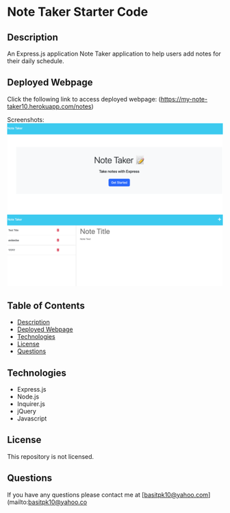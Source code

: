 # Note Taker Starter Code

## Description
An Express.js application Note Taker application to help users add notes for their daily schedule.

## Deployed Webpage
Click the following link to access deployed webpage: (https://my-note-taker10.herokuapp.com/notes)

Screenshots: 
![Screenshot](./images/Note%20Taker%201.PNG)
![Screenshot](./images/Note%20Taker%202.PNG)


## Table of Contents
* [Description](#description)
* [Deployed Webpage](#deployed)
* [Technologies](#technologies)
* [License](#license)
* [Questions](#questions)

## Technologies
* Express.js
* Node.js
* Inquirer.js
* jQuery
* Javascript

## License
This repository is not licensed.

## Questions
If you have any questions please contact me at [basitpk10@yahoo.com](mailto:basitpk10@yahoo.co